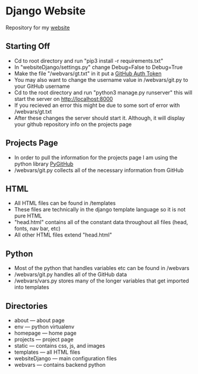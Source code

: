 <h1>Django Website</h1>

<p>Repository for my <a href="https://greerpage.com">website</a></p>

<h2>Starting Off</h2>
<ul>
    <li>Cd to root directory and run "pip3 install -r requirements.txt"</li>
    <li>In "websiteDjango/settings.py" change Debug=False to Debug=True</li>
    <li>Make the file "/webvars/gt.txt" in it put a <a href="https://github.com/settings/tokens">GitHub Auth Token</a></li>
    <li>You may also want to change the username value in /webvars/git.py to your GitHub username</li>
    <li>Cd to the root directory and run "python3 manage.py runserver" this will start the server on  <a href="http://localhost:8000">http://localhost:8000</a></li>
    <li>If you recieved an error this might be due to some sort of error with /webvars/gt.txt</li>
    <li>After these changes the server should start it. Although, it will display your github repository info on the projects page</li>
</ul>

<h2>Projects Page</h2>
<ul>
    <li>In order to pull the information for the projects page I am using the python library <a href="https://github.com/PyGithub/PyGithub">PyGitHub</a></li>
    <li>/webvars/git.py collects all of the necessary information from GitHub</li>
</ul>

<h2>HTML</h2>
<ul>
    <li>All HTML files can be found in /templates</li>
    <li>These files are technically in the django template language so it is not pure HTML</li>
    <li>"head.html" contains all of the constant data throughout all files (head, fonts, nav bar, etc)</li>
    <li>All other HTML files extend "head.html"</li>
</ul>

<h2>Python</h2>
<ul>
    <li>Most of the python that handles variables etc can be found in /webvars</li>
    <li>/webvars/git.py handles all of the GitHub data</li>
    <li>/webvars/vars.py stores many of the longer variables that get imported into templates</li>
</ul>

<h2>Directories</h2>
<ul>
    <li>about — about page</li>
    <li>env — python virtualenv</li>
    <li>homepage — home page</li>
    <li>projects — project page</li>
    <li>static — contains css, js, and images</li>
    <li>templates — all HTML files</li>
    <li>websiteDjango — main configuration files</li>
    <li>webvars — contains backend python</li>
</ul>
